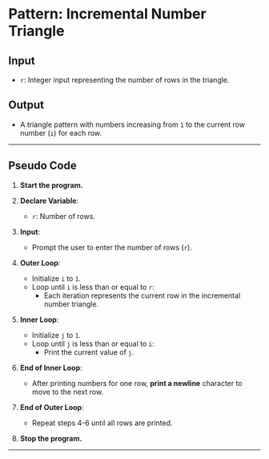 # **Pattern: Incremental Number Triangle**

## **Input**
- `r`: Integer input representing the number of rows in the triangle.

## **Output**
- A triangle pattern with numbers increasing from `1` to the current row number (`i`) for each row.

---

## **Pseudo Code**

1. **Start the program.**

2. **Declare Variable**:
   - `r`: Number of rows.

3. **Input**:
   - Prompt the user to enter the number of rows (`r`).

4. **Outer Loop**:
   - Initialize `i` to `1`.
   - Loop until `i` is less than or equal to `r`:
     - Each iteration represents the current row in the incremental number triangle.
5. **Inner Loop**:
   - Initialize `j` to `1`.
   - Loop until `j` is less than or equal to `i`:
     - Print the current value of `j`.

6. **End of Inner Loop**:
   - After printing numbers for one row, **print a newline** character to move to the next row.

7. **End of Outer Loop**:
   - Repeat steps 4-6 until all rows are printed.

8. **Stop the program.**

---


